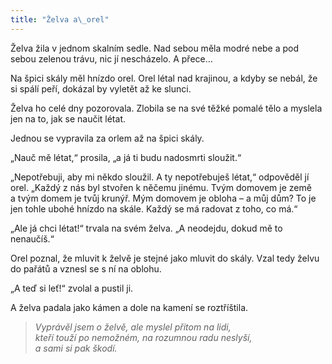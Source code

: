 ```yaml
---
title: "Želva a\_orel"
---
```


  

Želva žila v jednom skalním sedle. Nad sebou měla modré nebe a pod sebou zelenou trávu, nic jí nescházelo. A přece…

Na špici skály měl hnízdo orel. Orel létal nad krajinou, a kdyby se nebál, že si spálí peří, dokázal by vyletět až ke slunci.

Želva ho celé dny pozorovala. Zlobila se na své těžké pomalé tělo a myslela jen na to, jak se naučit létat.

Jednou se vypravila za orlem až na špici skály.

„Nauč mě létat,“ prosila, „a já ti budu nadosmrti sloužit.“

„Nepotřebuji, aby mi někdo sloužil. A ty nepotřebuješ létat,“ odpověděl jí orel. „Každý z nás byl stvořen k něčemu jinému. Tvým domovem je země a tvým domem je tvůj krunýř. Mým domovem je obloha – a můj dům? To je jen tohle ubohé hnízdo na skále. Každý se má radovat z toho, co má.“

„Ale já chci létat!“ trvala na svém želva. „A neodejdu, dokud mě to nenaučíš.“

Orel poznal, že mluvit k želvě je stejné jako mluvit do skály. Vzal tedy želvu do pařátů a vznesl se s ní na oblohu.

„A teď si leť!“ zvolal a pustil ji.

A želva padala jako kámen a dole na kamení se roztříštila.

> _Vyprávěl jsem o želvě, ale myslel přitom na lidi,  
> kteří touží po nemožném, na rozumnou radu neslyší,  
> a sami si pak škodí._
